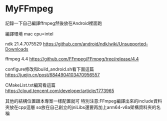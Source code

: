 # MyFFmpeg

記錄一下自己編譯ffmpeg然後放在Android裡面跑

編譯環境
mac cpu=intel

ndk 21.4.7075529
https://github.com/android/ndk/wiki/Unsupported-Downloads

ffmpeg 4.4
https://github.com/FFmpeg/FFmpeg/tree/release/4.4


configure修改和build_android.sh看下面這篇
https://juejin.cn/post/6844904103470956557

CMakeList.txt編寫看這篇
https://cloud.tencent.com/developer/article/1773965

其他的結構位置跟本專案一樣配置就可
特別注意:FFmpeg編譯出來的include資料夾放在cpp這層
so放在自己創立的jniLibs還要再加上arm64-v8a架構資料夾的名稱



